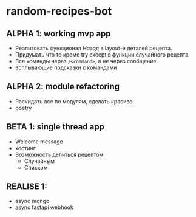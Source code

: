 # random-recipes-bot

## ALPHA 1: working mvp app

* Реализовать функционал *Назад* в layout-е деталей рецепта.
* Придумать что то кроме try except в функции случайного рецепта.
* Все команды через `/<command>`, а не через сообщение.
* всплывающие подсказки с командами

## ALPHA 2: module refactoring

* Раскидать все по модулям, сделать красиво
* poetry

## BETA 1: single thread app
* Welcome message
* хостинг
* Возможность делиться рецептом
    * Случайным
    * Списком

## REALISE 1:
* async mongo
* async fastapi webhook